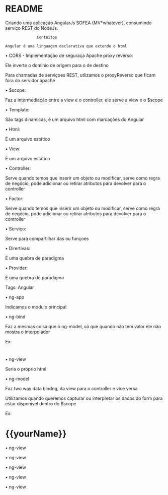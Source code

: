 # README #

Criando uma aplicação AngularJs SOFEA (MV*whatever), consumindo serviço REST do NodeJs.


                  Conteitos

    Angular é uma linguagem declarativa que extende o html

•	CORS - Implementação de seguraça Apache proxy reverso: 

Ele inverte o dominio de origem para o de destino

Para chamadas de serviçoes REST, utlizamos o proxyReverso que ficam fora do servidor apache

•	$scope: 

Faz a intermediação entre a view e o controller, ele serve a view e o $scope


•	Template: 

São tags dinamicas, é um arquivo html com marcações do Angular

•	Html:

É um arquivo estático


•	View:

É um arquivo estático


•	Controller: 

Serve quando temos que inserir um objeto ou modificar, serve como regra de negócio,
pode adicionar ou retirar atributos para devolver para o controller

•	Factor: 

Serve quando temos que inserir um objeto ou modificar, serve como regra de negócio,
pode adicionar ou retirar atributos para devolver para o controller


•	Serviço:  

Serve para compartilhar das ou funçoes


•	Dirertivas: 

É uma quebra de paradigma

•	Provider: 

É uma quebra de paradigma


Tags: Angular

•  ng-app 

Indicamos o modulo principal

•  ng-bind

Faz a mesmas coisa que o ng-model, só que quando não tem valor ele não mostra o 
interpolador

Ex: <h1 ng-bind="yourName"></h1>

•  ng-view

Seria o próprio html

•  ng-model

Faz two way data bindng, da view para o controller e vice versa

Utilizamos quando queremos capturar ou interpretar os dados do form para estar disponivel
dentro do $scope

Ex: <h1>{{yourName}}</h1>


•  ng-view


•  ng-view


•  ng-view


•  ng-view


•  ng-view









